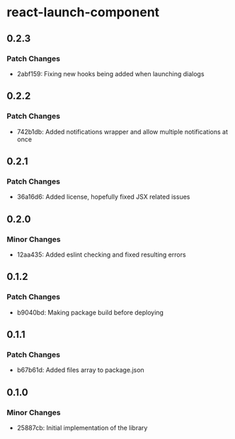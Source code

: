 # react-launch-component

## 0.2.3

### Patch Changes

- 2abf159: Fixing new hooks being added when launching dialogs

## 0.2.2

### Patch Changes

- 742b1db: Added notifications wrapper and allow multiple notifications at once

## 0.2.1

### Patch Changes

- 36a16d6: Added license, hopefully fixed JSX related issues

## 0.2.0

### Minor Changes

- 12aa435: Added eslint checking and fixed resulting errors

## 0.1.2

### Patch Changes

- b9040bd: Making package build before deploying

## 0.1.1

### Patch Changes

- b67b61d: Added files array to package.json

## 0.1.0

### Minor Changes

- 25887cb: Initial implementation of the library
